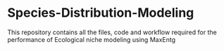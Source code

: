 # Species-Distribution-Modeling
This repository contains all the files, code and workflow required for the performance of Ecological niche modeling using MaxEntg
